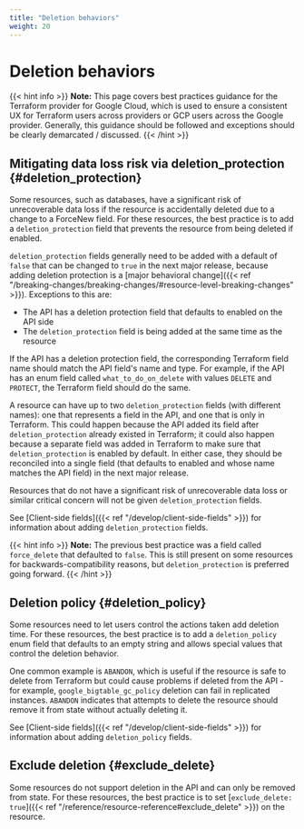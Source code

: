 ```yaml
---
title: "Deletion behaviors"
weight: 20
---
```


# Deletion behaviors

{{< hint info >}}
**Note:** This page covers best practices guidance for the Terraform provider for Google Cloud, which is used to ensure a consistent UX for Terraform users across providers or GCP users across the Google provider. Generally, this guidance should be followed and exceptions should be clearly demarcated / discussed.
{{< /hint >}}

## Mitigating data loss risk via deletion_protection {#deletion_protection}

Some resources, such as databases, have a significant risk of unrecoverable data loss if the resource is accidentally deleted due to a change to a ForceNew field. For these resources, the best practice is to add a `deletion_protection` field that prevents the resource from being deleted if enabled.

`deletion_protection` fields  generally need to be added with a default of `false` that can be changed to `true` in the next major release, because adding deletion protection is a [major behavioral change]({{< ref "/breaking-changes/breaking-changes/#resource-level-breaking-changes" >}}). Exceptions to this are:

- The API has a deletion protection field that defaults to enabled on the API side
- The `deletion_protection` field is being added at the same time as the resource

If the API has a deletion protection field, the corresponding Terraform field name should match the API field's name and type. For example, if the API has an enum field called `what_to_do_on_delete` with values `DELETE` and `PROTECT`, the Terraform field should do the same.

A resource can have up to two `deletion_protection` fields (with different names): one that represents a field in the API, and one that is only in Terraform. This could happen because the API added its field after `deletion_protection` already existed in Terraform; it could also happen because a separate field was added in Terraform to make sure that `deletion_protection` is enabled by default. In either case, they should be reconciled into a single field (that defaults to enabled and whose name matches the API field) in the next major release.

Resources that do not have a significant risk of unrecoverable data loss or similar critical concern will not be given `deletion_protection` fields.

See [Client-side fields]({{< ref "/develop/client-side-fields" >}}) for information about adding `deletion_protection` fields.

{{< hint info >}}
**Note:** The previous best practice was a field called `force_delete` that defaulted to `false`. This is still present on some resources for backwards-compatibility reasons, but `deletion_protection` is preferred going forward.
{{< /hint >}}

## Deletion policy {#deletion_policy}

Some resources need to let users control the actions taken add deletion time. For these resources, the best practice is to add a `deletion_policy` enum field that defaults to an empty string and allows special values that control the deletion behavior.

One common example is `ABANDON`, which is useful if the resource is safe to delete from Terraform but could cause problems if deleted from the API - for example, `google_bigtable_gc_policy` deletion can fail in replicated instances. `ABANDON` indicates that attempts to delete the resource should remove it from state without actually deleting it.

See [Client-side fields]({{< ref "/develop/client-side-fields" >}}) for information about adding `deletion_policy` fields.

## Exclude deletion {#exclude_delete}

Some resources do not support deletion in the API and can only be removed from state. For these resources, the best practice is to set [`exclude_delete: true`]({{< ref "/reference/resource-reference#exclude_delete" >}}) on the resource.
